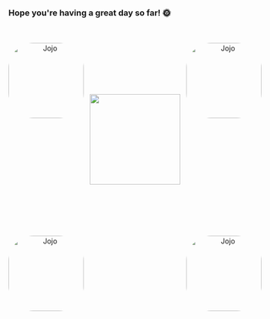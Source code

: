 ### Hope you're having a great day so far! 🌞
 

<div align="center">
    <br>
    <br>
<img align="right" alt="Jojo" height="150" style="border-radius:50px;" src="https://media.discordapp.net/attachments/964892160124157966/1047330214352531466/1806920_aky45mjA.png?width=452&height=452"> 
 <img align="left" alt="Jojo" height="150" style="border-radius:50px;" src="https://media.discordapp.net/attachments/964892160124157966/1047330195377504336/1806920_JN0LCbey.png?width=452&height=452"> 
  <br>
  <br>
  <br>
  <br>
  <br>
 <br>
 <a href="https://github.com/JoaoDaviRibeiro">
    <img align="center" height="180em" src="https://github-readme-stats.vercel.app/api?username=JoaoDaviRibeiro&show_icons=true&theme=darkclude_all_commits=true&count_private=true"/>
    <br>
    <br>
    <br>
    <br>
    <br>
    <br>
   <div style="display: inline_block"><br>
<img align="right" alt="Jojo" height="150" style="border-radius:50px;" src="https://cdn.discordapp.com/attachments/964892160124157966/1047305949653770260/download20221102210130.png"> 
<img align="left" alt="Jojo" height="150" style="border-radius:50px;" src="https://media.discordapp.net/attachments/964892160124157966/1047312545469435984/download20221102210021.png?width=452&height=452">
</div>

<!--
**JoaoDaviRibeiro/JoaoDaviRibeiro** is a ✨ _special_ ✨ repository because its `README.md` (this file) appears on your GitHub profile.

Here are some ideas to get you started:

- 🔭 I’m currently working on ...
- 🌱 I’m currently learning ...
- 👯 I’m looking to collaborate on ...
- 🤔 I’m looking for help with ...
- 💬 Ask me about ...
- 📫 How to reach me: ...
- 😄 Pronouns: ...
- ⚡ Fun fact: ...
-->

